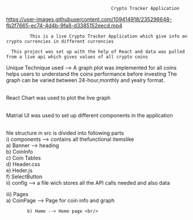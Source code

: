                                             Crypto Tracker Application




https://user-images.githubusercontent.com/109414918/235296648-fb2f7665-ec74-4d4b-9fa8-d3385152eecd.mp4







             This is a live Crypto Tracker Application which give info on crypto currencies in different currencies

      This project was set up with the help of React and data was pulled from a live api which gives values of all crypto coins

Unique Technique used  --> A graph plot was implemented for all coins helps users to understand the coins performance before investing
The graph can be varied between 24-hour,monthly and yealry format. <br/><br/>

React Chart was used to plot the live graph <br/><br/>

Matrial UI was used to set up different components in the application <br/><br/>


file structure in src is divided into following parts <br/>
i) components --> contains all thefunctional itemslike <br/>
                            a) Banner --> heading <br/>
                            b) CoinInfo <br/>
                            c) Coin Tables <br/>
                            d) Header.css <br/>
                            e) Heder.js <br/>
                            f) SelectButton <br/>
ii) config --> a file wich stores all the API calls needed and also data <br/>
                            
iii) Pages <br/>
            a) CoinPage --> Page for coin info and graph <br/>
              
            b) Home --> Home page <br/>


